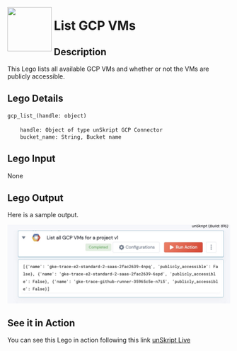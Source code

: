 [<img align="left" src="https://unskript.com/assets/favicon.png" width="100" height="100" style="padding-right: 5px">](https://unskript.com/assets/favicon.png) 
<h1>List GCP VMs</h1>

## Description
This Lego lists all available GCP VMs and whether or not the VMs are publicly accessible.

## Lego Details

    gcp_list_(handle: object)

        handle: Object of type unSkript GCP Connector
        bucket_name: String, Bucket name

## Lego Input
None

## Lego Output
Here is a sample output.

<img src="./3.jpg">

## See it in Action

You can see this Lego in action following this link [unSkript Live](https://us.app.unskript.io)